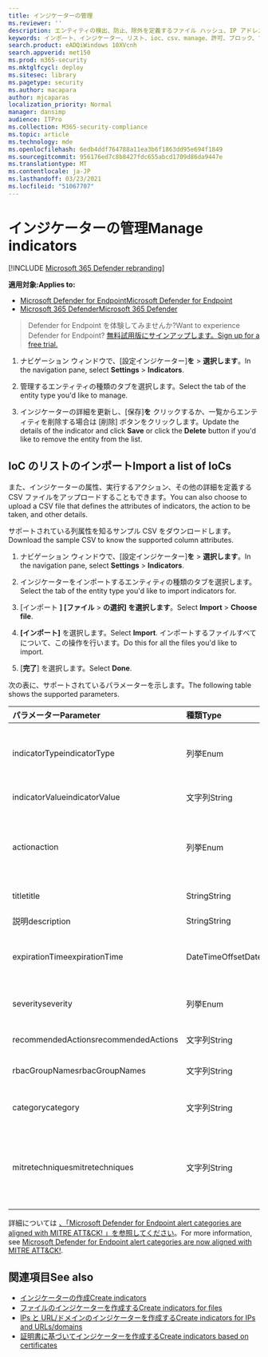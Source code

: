 ```yaml
---
title: インジケーターの管理
ms.reviewer: ''
description: エンティティの検出、防止、除外を定義するファイル ハッシュ、IP アドレス、URL、またはドメインのインジケーターを管理します。
keywords: インポート、インジケーター、リスト、ioc、csv、manage、許可、ブロック、ブロック、クリーン、悪意のある、ファイル ハッシュ、IP アドレス、URL、ドメイン
search.product: eADQiWindows 10XVcnh
search.appverid: met150
ms.prod: m365-security
ms.mktglfcycl: deploy
ms.sitesec: library
ms.pagetype: security
ms.author: macapara
author: mjcaparas
localization_priority: Normal
manager: dansimp
audience: ITPro
ms.collection: M365-security-compliance
ms.topic: article
ms.technology: mde
ms.openlocfilehash: 6edb4ddf764788a11ea3b6f1863dd95e694f1849
ms.sourcegitcommit: 956176ed7c8b8427fdc655abcd1709d86da9447e
ms.translationtype: MT
ms.contentlocale: ja-JP
ms.lasthandoff: 03/23/2021
ms.locfileid: "51067707"
---
```

# <a name="manage-indicators"></a><span data-ttu-id="15c02-104">インジケーターの管理</span><span class="sxs-lookup"><span data-stu-id="15c02-104">Manage indicators</span></span>

[!INCLUDE [Microsoft 365 Defender rebranding](../../includes/microsoft-defender.md)]


<span data-ttu-id="15c02-105">**適用対象:**</span><span class="sxs-lookup"><span data-stu-id="15c02-105">**Applies to:**</span></span>
- [<span data-ttu-id="15c02-106">Microsoft Defender for Endpoint</span><span class="sxs-lookup"><span data-stu-id="15c02-106">Microsoft Defender for Endpoint</span></span>](https://go.microsoft.com/fwlink/p/?linkid=2146631)
- [<span data-ttu-id="15c02-107">Microsoft 365 Defender</span><span class="sxs-lookup"><span data-stu-id="15c02-107">Microsoft 365 Defender</span></span>](https://go.microsoft.com/fwlink/?linkid=2118804)


><span data-ttu-id="15c02-108">Defender for Endpoint を体験してみませんか?</span><span class="sxs-lookup"><span data-stu-id="15c02-108">Want to experience Defender for Endpoint?</span></span> [<span data-ttu-id="15c02-109">無料試用版にサインアップします。</span><span class="sxs-lookup"><span data-stu-id="15c02-109">Sign up for a free trial.</span></span>](https://www.microsoft.com/en-us/WindowsForBusiness/windows-atp?ocid=docs-wdatp-automationexclusionlist-abovefoldlink)


1. <span data-ttu-id="15c02-110">ナビゲーション ウィンドウで、[設定インジケーター]**を**  >  **選択します**。</span><span class="sxs-lookup"><span data-stu-id="15c02-110">In the navigation pane, select **Settings** > **Indicators**.</span></span>

2. <span data-ttu-id="15c02-111">管理するエンティティの種類のタブを選択します。</span><span class="sxs-lookup"><span data-stu-id="15c02-111">Select the tab of the entity type you'd like to manage.</span></span>  

3. <span data-ttu-id="15c02-112">インジケーターの詳細を更新し、[保存]**を** クリックするか、一覧からエンティティを削除する場合は [削除] ボタンをクリックします。</span><span class="sxs-lookup"><span data-stu-id="15c02-112">Update the details of the indicator and click **Save** or click the **Delete** button if you'd like to remove the entity from the list.</span></span>

## <a name="import-a-list-of-iocs"></a><span data-ttu-id="15c02-113">IoC のリストのインポート</span><span class="sxs-lookup"><span data-stu-id="15c02-113">Import a list of IoCs</span></span>

<span data-ttu-id="15c02-114">また、インジケーターの属性、実行するアクション、その他の詳細を定義する CSV ファイルをアップロードすることもできます。</span><span class="sxs-lookup"><span data-stu-id="15c02-114">You can also choose to upload a CSV file that defines the attributes of indicators, the action to be taken, and other details.</span></span>

<span data-ttu-id="15c02-115">サポートされている列属性を知るサンプル CSV をダウンロードします。</span><span class="sxs-lookup"><span data-stu-id="15c02-115">Download the sample CSV to know the supported column attributes.</span></span>

1. <span data-ttu-id="15c02-116">ナビゲーション ウィンドウで、[設定インジケーター]**を**  >  **選択します**。</span><span class="sxs-lookup"><span data-stu-id="15c02-116">In the navigation pane, select **Settings** > **Indicators**.</span></span>

2. <span data-ttu-id="15c02-117">インジケーターをインポートするエンティティの種類のタブを選択します。</span><span class="sxs-lookup"><span data-stu-id="15c02-117">Select the tab of the entity type you'd like to import indicators for.</span></span>

3. <span data-ttu-id="15c02-118">[インポート **] [ファイル**  >  **の選択] を選択します**。</span><span class="sxs-lookup"><span data-stu-id="15c02-118">Select **Import** > **Choose file**.</span></span> 

4. <span data-ttu-id="15c02-119">**[インポート]** を選択します。</span><span class="sxs-lookup"><span data-stu-id="15c02-119">Select **Import**.</span></span> <span data-ttu-id="15c02-120">インポートするファイルすべてについて、この操作を行います。</span><span class="sxs-lookup"><span data-stu-id="15c02-120">Do this for all the files you'd like to import.</span></span> 

5. <span data-ttu-id="15c02-121">[**完了**] を選択します。</span><span class="sxs-lookup"><span data-stu-id="15c02-121">Select **Done**.</span></span>

<span data-ttu-id="15c02-122">次の表に、サポートされているパラメーターを示します。</span><span class="sxs-lookup"><span data-stu-id="15c02-122">The following table shows the supported parameters.</span></span>

<span data-ttu-id="15c02-123">パラメーター</span><span class="sxs-lookup"><span data-stu-id="15c02-123">Parameter</span></span> | <span data-ttu-id="15c02-124">種類</span><span class="sxs-lookup"><span data-stu-id="15c02-124">Type</span></span>    |   <span data-ttu-id="15c02-125">説明</span><span class="sxs-lookup"><span data-stu-id="15c02-125">Description</span></span>
:---|:---|:---
<span data-ttu-id="15c02-126">indicatorType</span><span class="sxs-lookup"><span data-stu-id="15c02-126">indicatorType</span></span> | <span data-ttu-id="15c02-127">列挙</span><span class="sxs-lookup"><span data-stu-id="15c02-127">Enum</span></span> | <span data-ttu-id="15c02-128">インジケーターの種類。</span><span class="sxs-lookup"><span data-stu-id="15c02-128">Type of the indicator.</span></span> <span data-ttu-id="15c02-129">指定できる値は、"FileSha1"、"FileSha256"、"IpAddress"、"DomainName" および "Url" です。</span><span class="sxs-lookup"><span data-stu-id="15c02-129">Possible values are: "FileSha1", "FileSha256", "IpAddress", "DomainName" and "Url".</span></span> <span data-ttu-id="15c02-130">**必須**</span><span class="sxs-lookup"><span data-stu-id="15c02-130">**Required**</span></span>
<span data-ttu-id="15c02-131">indicatorValue</span><span class="sxs-lookup"><span data-stu-id="15c02-131">indicatorValue</span></span> | <span data-ttu-id="15c02-132">文字列</span><span class="sxs-lookup"><span data-stu-id="15c02-132">String</span></span> | <span data-ttu-id="15c02-133">Indicator エンティティ [の](ti-indicator.md) ID。</span><span class="sxs-lookup"><span data-stu-id="15c02-133">Identity of the [Indicator](ti-indicator.md) entity.</span></span> <span data-ttu-id="15c02-134">**必須**</span><span class="sxs-lookup"><span data-stu-id="15c02-134">**Required**</span></span>
<span data-ttu-id="15c02-135">action</span><span class="sxs-lookup"><span data-stu-id="15c02-135">action</span></span> | <span data-ttu-id="15c02-136">列挙</span><span class="sxs-lookup"><span data-stu-id="15c02-136">Enum</span></span> | <span data-ttu-id="15c02-137">インジケーターが組織内で検出される場合に実行されるアクション。</span><span class="sxs-lookup"><span data-stu-id="15c02-137">The action that will be taken if the indicator will be discovered in the organization.</span></span> <span data-ttu-id="15c02-138">指定できる値は、"Alert"、"AlertAndBlock"、"Allowed" です。</span><span class="sxs-lookup"><span data-stu-id="15c02-138">Possible values are: "Alert", "AlertAndBlock", and "Allowed".</span></span> <span data-ttu-id="15c02-139">**必須**</span><span class="sxs-lookup"><span data-stu-id="15c02-139">**Required**</span></span>
<span data-ttu-id="15c02-140">title</span><span class="sxs-lookup"><span data-stu-id="15c02-140">title</span></span> | <span data-ttu-id="15c02-141">String</span><span class="sxs-lookup"><span data-stu-id="15c02-141">String</span></span> | <span data-ttu-id="15c02-142">インジケーターアラートのタイトル。</span><span class="sxs-lookup"><span data-stu-id="15c02-142">Indicator alert title.</span></span> <span data-ttu-id="15c02-143">**必須**</span><span class="sxs-lookup"><span data-stu-id="15c02-143">**Required**</span></span>
<span data-ttu-id="15c02-144">説明</span><span class="sxs-lookup"><span data-stu-id="15c02-144">description</span></span> | <span data-ttu-id="15c02-145">String</span><span class="sxs-lookup"><span data-stu-id="15c02-145">String</span></span> |  <span data-ttu-id="15c02-146">インジケーターの説明。</span><span class="sxs-lookup"><span data-stu-id="15c02-146">Description of the indicator.</span></span> <span data-ttu-id="15c02-147">**必須**</span><span class="sxs-lookup"><span data-stu-id="15c02-147">**Required**</span></span>
<span data-ttu-id="15c02-148">expirationTime</span><span class="sxs-lookup"><span data-stu-id="15c02-148">expirationTime</span></span> | <span data-ttu-id="15c02-149">DateTimeOffset</span><span class="sxs-lookup"><span data-stu-id="15c02-149">DateTimeOffset</span></span> | <span data-ttu-id="15c02-150">次の形式の YYYYY-MM-DDTHH:MM:SS.0Z のインジケーターの有効期限。</span><span class="sxs-lookup"><span data-stu-id="15c02-150">The expiration time of the indicator in the following format YYYY-MM-DDTHH:MM:SS.0Z.</span></span> <span data-ttu-id="15c02-151">**Optional**</span><span class="sxs-lookup"><span data-stu-id="15c02-151">**Optional**</span></span>
<span data-ttu-id="15c02-152">severity</span><span class="sxs-lookup"><span data-stu-id="15c02-152">severity</span></span> | <span data-ttu-id="15c02-153">列挙</span><span class="sxs-lookup"><span data-stu-id="15c02-153">Enum</span></span> | <span data-ttu-id="15c02-154">インジケーターの重大度。</span><span class="sxs-lookup"><span data-stu-id="15c02-154">The severity of the indicator.</span></span> <span data-ttu-id="15c02-155">指定できる値は、"Informational"、"Low"、"Medium"、"High" です。</span><span class="sxs-lookup"><span data-stu-id="15c02-155">Possible values are: "Informational", "Low", "Medium" and "High".</span></span> <span data-ttu-id="15c02-156">**Optional**</span><span class="sxs-lookup"><span data-stu-id="15c02-156">**Optional**</span></span>
<span data-ttu-id="15c02-157">recommendedActions</span><span class="sxs-lookup"><span data-stu-id="15c02-157">recommendedActions</span></span> | <span data-ttu-id="15c02-158">文字列</span><span class="sxs-lookup"><span data-stu-id="15c02-158">String</span></span> | <span data-ttu-id="15c02-159">TI インジケーターアラート推奨アクション。</span><span class="sxs-lookup"><span data-stu-id="15c02-159">TI indicator alert recommended actions.</span></span> <span data-ttu-id="15c02-160">**Optional**</span><span class="sxs-lookup"><span data-stu-id="15c02-160">**Optional**</span></span>
<span data-ttu-id="15c02-161">rbacGroupNames</span><span class="sxs-lookup"><span data-stu-id="15c02-161">rbacGroupNames</span></span> | <span data-ttu-id="15c02-162">文字列</span><span class="sxs-lookup"><span data-stu-id="15c02-162">String</span></span> | <span data-ttu-id="15c02-163">インジケーターが適用される RBAC グループ名のコンマ区切りのリスト。</span><span class="sxs-lookup"><span data-stu-id="15c02-163">Comma-separated list of RBAC group names the indicator would be applied to.</span></span> <span data-ttu-id="15c02-164">**Optional**</span><span class="sxs-lookup"><span data-stu-id="15c02-164">**Optional**</span></span>
<span data-ttu-id="15c02-165">category</span><span class="sxs-lookup"><span data-stu-id="15c02-165">category</span></span> | <span data-ttu-id="15c02-166">文字列</span><span class="sxs-lookup"><span data-stu-id="15c02-166">String</span></span> | <span data-ttu-id="15c02-167">アラートのカテゴリ。</span><span class="sxs-lookup"><span data-stu-id="15c02-167">Category of the alert.</span></span> <span data-ttu-id="15c02-168">例として、実行アクセスと資格情報アクセスが含まれます。</span><span class="sxs-lookup"><span data-stu-id="15c02-168">Examples include: Execution and credential access.</span></span> <span data-ttu-id="15c02-169">**Optional**</span><span class="sxs-lookup"><span data-stu-id="15c02-169">**Optional**</span></span>
<span data-ttu-id="15c02-170">mitretechniques</span><span class="sxs-lookup"><span data-stu-id="15c02-170">mitretechniques</span></span>| <span data-ttu-id="15c02-171">文字列</span><span class="sxs-lookup"><span data-stu-id="15c02-171">String</span></span> | <span data-ttu-id="15c02-172">MITRE の手法 code/id (コンマ区切り)。</span><span class="sxs-lookup"><span data-stu-id="15c02-172">MITRE techniques code/id (comma separated).</span></span> <span data-ttu-id="15c02-173">詳細については [、「Enterprise tactics」を参照してください](https://attack.mitre.org/tactics/enterprise/)。</span><span class="sxs-lookup"><span data-stu-id="15c02-173">For more information, see [Enterprise tactics](https://attack.mitre.org/tactics/enterprise/).</span></span> <span data-ttu-id="15c02-174">**省略可能** MITRE 手法を使用する場合は、カテゴリに値を追加する必要があります。</span><span class="sxs-lookup"><span data-stu-id="15c02-174">**Optional** It is recommended to add a value in category when a MITRE technique.</span></span>

<span data-ttu-id="15c02-175">詳細については [、「Microsoft Defender for Endpoint alert categories are aligned with MITRE ATT&CK! 」を参照してください](https://techcommunity.microsoft.com/t5/microsoft-defender-for-endpoint/microsoft-defender-atp-alert-categories-are-now-aligned-with/ba-p/732748)。</span><span class="sxs-lookup"><span data-stu-id="15c02-175">For more information, see [Microsoft Defender for Endpoint alert categories are now aligned with MITRE ATT&CK!](https://techcommunity.microsoft.com/t5/microsoft-defender-for-endpoint/microsoft-defender-atp-alert-categories-are-now-aligned-with/ba-p/732748).</span></span>


## <a name="see-also"></a><span data-ttu-id="15c02-176">関連項目</span><span class="sxs-lookup"><span data-stu-id="15c02-176">See also</span></span>
- [<span data-ttu-id="15c02-177">インジケーターの作成</span><span class="sxs-lookup"><span data-stu-id="15c02-177">Create indicators</span></span>](manage-indicators.md)
- [<span data-ttu-id="15c02-178">ファイルのインジケーターを作成する</span><span class="sxs-lookup"><span data-stu-id="15c02-178">Create indicators for files</span></span>](indicator-file.md)
- [<span data-ttu-id="15c02-179">IPs と URL/ドメインのインジケーターを作成する</span><span class="sxs-lookup"><span data-stu-id="15c02-179">Create indicators for IPs and URLs/domains</span></span>](indicator-ip-domain.md)
- [<span data-ttu-id="15c02-180">証明書に基づいてインジケーターを作成する</span><span class="sxs-lookup"><span data-stu-id="15c02-180">Create indicators based on certificates</span></span>](indicator-certificates.md)
